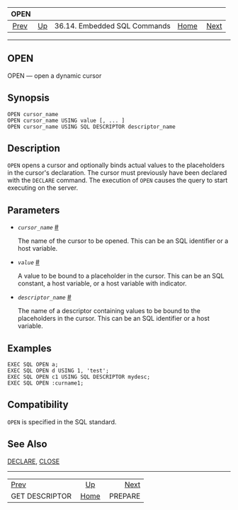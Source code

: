 <!--?xml version="1.0" encoding="UTF-8" standalone="no"?-->

|                          OPEN                          |                                                             |                              |                                                       |                                          |
| :----------------------------------------------------: | :---------------------------------------------------------- | :--------------------------: | ----------------------------------------------------: | ---------------------------------------: |
| [Prev](ecpg-sql-get-descriptor.html "GET DESCRIPTOR")  | [Up](ecpg-sql-commands.html "36.14. Embedded SQL Commands") | 36.14. Embedded SQL Commands | [Home](index.html "PostgreSQL 17devel Documentation") |  [Next](ecpg-sql-prepare.html "PREPARE") |

***

## OPEN

OPEN — open a dynamic cursor

## Synopsis

    OPEN cursor_name
    OPEN cursor_name USING value [, ... ]
    OPEN cursor_name USING SQL DESCRIPTOR descriptor_name

## Description

`OPEN` opens a cursor and optionally binds actual values to the placeholders in the cursor's declaration. The cursor must previously have been declared with the `DECLARE` command. The execution of `OPEN` causes the query to start executing on the server.

## Parameters

*   *`cursor_name`* [#](#ECPG-SQL-OPEN-CURSOR-NAME)

    The name of the cursor to be opened. This can be an SQL identifier or a host variable.

*   *`value`* [#](#ECPG-SQL-OPEN-VALUE)

    A value to be bound to a placeholder in the cursor. This can be an SQL constant, a host variable, or a host variable with indicator.

*   *`descriptor_name`* [#](#ECPG-SQL-OPEN-DESCRIPTOR-NAME)

    The name of a descriptor containing values to be bound to the placeholders in the cursor. This can be an SQL identifier or a host variable.

## Examples

    EXEC SQL OPEN a;
    EXEC SQL OPEN d USING 1, 'test';
    EXEC SQL OPEN c1 USING SQL DESCRIPTOR mydesc;
    EXEC SQL OPEN :curname1;

## Compatibility

`OPEN` is specified in the SQL standard.

## See Also

[DECLARE](ecpg-sql-declare.html "DECLARE"), [CLOSE](sql-close.html "CLOSE")

***

|                                                        |                                                             |                                          |
| :----------------------------------------------------- | :---------------------------------------------------------: | ---------------------------------------: |
| [Prev](ecpg-sql-get-descriptor.html "GET DESCRIPTOR")  | [Up](ecpg-sql-commands.html "36.14. Embedded SQL Commands") |  [Next](ecpg-sql-prepare.html "PREPARE") |
| GET DESCRIPTOR                                         |    [Home](index.html "PostgreSQL 17devel Documentation")    |                                  PREPARE |
